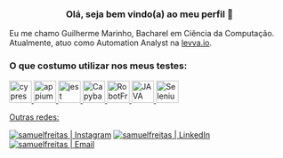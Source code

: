 <h3 align="center">Olá, seja bem vindo(a) ao meu perfil 🖖</h3>
Eu me chamo Guilherme Marinho, Bacharel em Ciência da Computação. Atualmente, atuo como Automation Analyst na <a href="https://levva.io/" targer="_blank">levva.io</a>.
<br>

<h3 align="left">O que costumo utilizar nos meus testes:</h3>
<a href="https://www.cypress.io" target="_blank"> <img src="https://www.cypress.io/images/layouts/navbar-brand.svg" alt="cypress" width="40" height="40"/> 
<a href="https://appium.io/" target="_blank"> <img src="https://miro.medium.com/max/800/1*XP-oUbM-zMZ-t5cwBbGhLg.png" alt="appium" width="40" height="40"/> 
<a href="https://jestjs.io/pt-BR/" target="_blank"> <img src="https://www.vectorlogo.zone/logos/jestjsio/jestjsio-icon.svg" alt="jest" width="40" height="40"/> 
<a href="https://www.ruby-lang.org/pt/" target="_blank"> <img src="https://bgasparotto.com/wp-content/uploads/2016/03/ruby-logo.png" alt="Capybara" width="40" height="40"/> 
<a href="https://robotframework.org/" target="_blank"> <img src="https://upload.wikimedia.org/wikipedia/commons/e/e4/Robot-framework-logo.png" alt="RobotFramework" width="40" height="40"/>
<a href="https://www.java.com/pt-BR/" target="_blank"> <img src="https://s2.glbimg.com/twoewJmwpMgtGPcRPP8SxFlDVmM=/0x0:695x393/984x0/smart/filters:strip_icc()/i.s3.glbimg.com/v1/AUTH_08fbf48bc0524877943fe86e43087e7a/internal_photos/bs/2021/P/f/y52r4ySZWLkJjEhKLhgw/2014-11-14-java-logo.jpg" alt="JAVA" width="40" height="40"/>
<a href="https://www.selenium.dev/documentation/webdriver/" target="_blank"> <img src="https://miro.medium.com/max/1000/1*INLEOog9LFmr26LLPXxaNw.jpeg" alt="SeleniumWebDriver" width="40" height="40"/> 
</p>
</div

#### Outras redes:

[<img align="center" alt="samuelfreitas | Instagram" src="https://img.shields.io/badge/Instagram-guilhermemarinho.qa-blue?style=flat-square&logo=instagram" />][instagram]
[<img align="center" alt="samuelfreitas | LinkedIn" src="https://img.shields.io/badge/LinkedIn-%20Guilherme%20Marinho%20-blue?style=flat-square&logo=linkedin" />][linkedin]
[<img align="center" alt="samuelfreitas | Email" src="https://img.shields.io/badge/Email-guilhermemarinho.qa@hotmail.com-blue?style=flat-square&logo=hotmail" />][email]

<br />
<br />

[instagram]: https://www.instagram.com/guilhermemarinho.qa/
[linkedin]: https://www.linkedin.com/in/guilherme-lima-marinho/
[email]: mailto:guilhermemarinho.qa@hotmail.com
